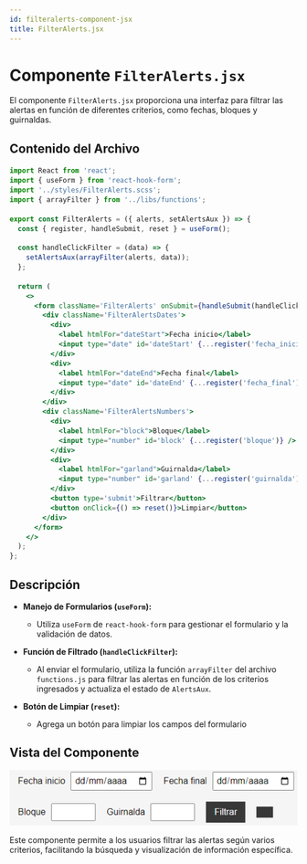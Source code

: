 ```yaml
---
id: filteralerts-component-jsx
title: FilterAlerts.jsx
---
```


# Componente `FilterAlerts.jsx`

El componente `FilterAlerts.jsx` proporciona una interfaz para filtrar las alertas en función de diferentes criterios, como fechas, bloques y guirnaldas.

## Contenido del Archivo

```jsx
import React from 'react';
import { useForm } from 'react-hook-form';
import '../styles/FilterAlerts.scss';
import { arrayFilter } from '../libs/functions';

export const FilterAlerts = ({ alerts, setAlertsAux }) => {
  const { register, handleSubmit, reset } = useForm();

  const handleClickFilter = (data) => {
    setAlertsAux(arrayFilter(alerts, data));
  };

  return (
    <>
      <form className='FilterAlerts' onSubmit={handleSubmit(handleClickFilter)}>
        <div className='FilterAlertsDates'>
          <div>
            <label htmlFor="dateStart">Fecha inicio</label>
            <input type="date" id='dateStart' {...register('fecha_inicio')} />
          </div>
          <div>
            <label htmlFor="dateEnd">Fecha final</label>
            <input type="date" id='dateEnd' {...register('fecha_final')} />
          </div>
        </div>
        <div className='FilterAlertsNumbers'>
          <div>
            <label htmlFor="block">Bloque</label>
            <input type="number" id='block' {...register('bloque')} />
          </div>
          <div>
            <label htmlFor="garland">Guirnalda</label>
            <input type="number" id='garland' {...register('guirnalda')} />
          </div>
          <button type='submit'>Filtrar</button>
          <button onClick={() => reset()}>Limpiar</button>
        </div>
      </form>
    </>
  );
};
```

## Descripción

- **Manejo de Formularios (`useForm`):**
  - Utiliza `useForm` de `react-hook-form` para gestionar el formulario y la validación de datos.

- **Función de Filtrado (`handleClickFilter`):**
  - Al enviar el formulario, utiliza la función `arrayFilter` del archivo `functions.js` para filtrar las alertas en función de los criterios ingresados y actualiza el estado de `AlertsAux`.

- **Botón de Limpiar (`reset`):**
  - Agrega un botón para limpiar los campos del formulario

## Vista del Componente

![filtros](/img/filters.png)



Este componente permite a los usuarios filtrar las alertas según varios criterios, facilitando la búsqueda y visualización de información específica.

